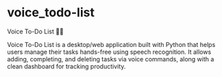 # voice_todo-list

Voice To-Do List 🎤📝

Voice To-Do List is a desktop/web application built with Python that helps users manage their tasks hands-free using speech recognition. It allows adding, completing, and deleting tasks via voice commands, along with a clean dashboard for tracking productivity.
